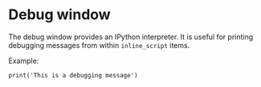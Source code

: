 # Debug window

The debug window provides an IPython interpreter. It is useful for printing debugging messages from within `inline_script` items.

Example:

	print('This is a debugging message')
